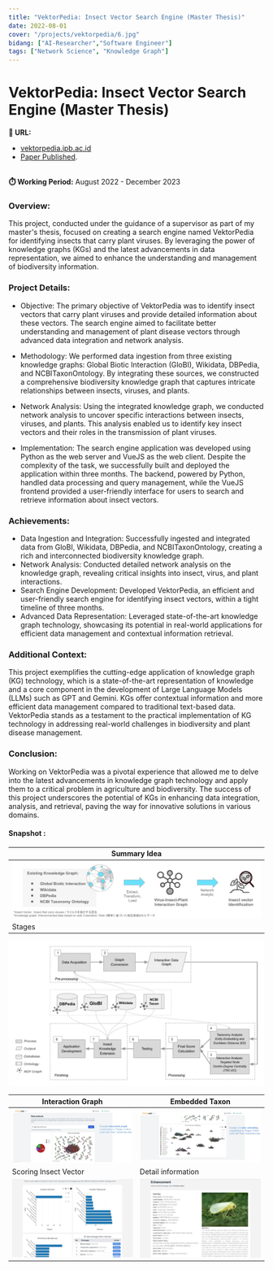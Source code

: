 ```yaml
---
title: "VektorPedia: Insect Vector Search Engine (Master Thesis)"
date: 2022-08-01
cover: "/projects/vektorpedia/6.jpg"
bidang: ["AI-Researcher","Software Engineer"]
tags: ["Network Science", "Knowledge Graph"]
---
```


# VektorPedia: Insect Vector Search Engine (Master Thesis)

**🔗 URL:** <br>
- [vektorpedia.ipb.ac.id](https://vektorpedia.ipb.ac.id/) <br> 
- [Paper Published](https://e-journal.unair.ac.id/JISEBI/article/view/50015). <br> <br>

**⏱️ Working Period:** August 2022 - December 2023 <br> 

### Overview:
This project, conducted under the guidance of a supervisor as part of my master's thesis, focused on creating a search engine named VektorPedia for identifying insects that carry plant viruses. By leveraging the power of knowledge graphs (KGs) and the latest advancements in data representation, we aimed to enhance the understanding and management of biodiversity information.

### Project Details:
- Objective: The primary objective of VektorPedia was to identify insect vectors that carry plant viruses and provide detailed information about these vectors. The search engine aimed to facilitate better understanding and management of plant disease vectors through advanced data integration and network analysis.

- Methodology: We performed data ingestion from three existing knowledge graphs: Global Biotic Interaction (GloBI), Wikidata, DBPedia, and NCBITaxonOntology. By integrating these sources, we constructed a comprehensive biodiversity knowledge graph that captures intricate relationships between insects, viruses, and plants.

- Network Analysis: Using the integrated knowledge graph, we conducted network analysis to uncover specific interactions between insects, viruses, and plants. This analysis enabled us to identify key insect vectors and their roles in the transmission of plant viruses.

- Implementation: The search engine application was developed using Python as the web server and VueJS as the web client. Despite the complexity of the task, we successfully built and deployed the application within three months. The backend, powered by Python, handled data processing and query management, while the VueJS frontend provided a user-friendly interface for users to search and retrieve information about insect vectors.


### Achievements:
- Data Ingestion and Integration: Successfully ingested and integrated data from GloBI, Wikidata, DBPedia, and NCBITaxonOntology, creating a rich and interconnected biodiversity knowledge graph.
- Network Analysis: Conducted detailed network analysis on the knowledge graph, revealing critical insights into insect, virus, and plant interactions.
- Search Engine Development: Developed VektorPedia, an efficient and user-friendly search engine for identifying insect vectors, within a tight timeline of three months.
- Advanced Data Representation: Leveraged state-of-the-art knowledge graph technology, showcasing its potential in real-world applications for efficient data management and contextual information retrieval.

### Additional Context:
This project exemplifies the cutting-edge application of knowledge graph (KG) technology, which is a state-of-the-art representation of knowledge and a core component in the development of Large Language Models (LLMs) such as GPT and Gemini. KGs offer contextual information and more efficient data management compared to traditional text-based data. VektorPedia stands as a testament to the practical implementation of KG technology in addressing real-world challenges in biodiversity and plant disease management.

### Conclusion:
Working on VektorPedia was a pivotal experience that allowed me to delve into the latest advancements in knowledge graph technology and apply them to a critical problem in agriculture and biodiversity. The success of this project underscores the potential of KGs in enhancing data integration, analysis, and retrieval, paving the way for innovative solutions in various domains.


#### Snapshot :
| Summary Idea       |
| --------------  |
| ![/projects/vektorpedia/1.jpeg](/projects/vektorpedia/1.jpeg) |
| Stages       |
![/projects/vektorpedia/2.jpeg](/projects/vektorpedia/2.jpeg) 

| Interaction Graph       | Embedded Taxon       |
| -------------- | -------------- |
| ![/projects/vektorpedia/3.jpeg](/projects/vektorpedia/3.jpeg) | ![/projects/vektorpedia/4.jpeg](/projects/vektorpedia/4.jpeg) |
| Scoring Insect Vector       | Detail information       |
| ![/projects/vektorpedia/5.jpg](/projects/vektorpedia/5.jpg) | ![/projects/vektorpedia/6.jpg](/projects/vektorpedia/6.jpg) |